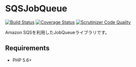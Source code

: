 # SQSJobQueue

[![Build Status](https://travis-ci.org/tavii/SQSJobQueue.svg?branch=master)](https://travis-ci.org/tavii/SQSJobQueue)
[![Coverage Status](https://coveralls.io/repos/tavii/SQSJobQueue/badge.svg?branch=master)](https://coveralls.io/r/tavii/SQSJobQueue?branch=master)
[![Scrutinizer Code Quality](https://scrutinizer-ci.com/g/tavii/SQSJobQueue/badges/quality-score.png?b=master)](https://scrutinizer-ci.com/g/tavii/SQSJobQueue/?branch=master)


Amazon SQSを利用したJobQueueライブラリです。

## Requirements

- PHP 5.6+

